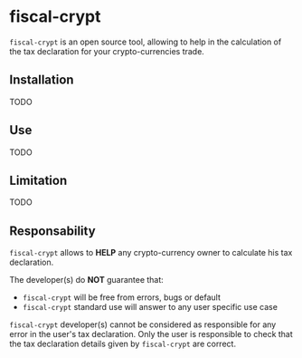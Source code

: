# **fiscal-crypt**

`fiscal-crypt` is an open source tool, allowing to help in the calculation of the tax declaration for your crypto-currencies trade.

## Installation

TODO

## Use

TODO

## Limitation

TODO

## Responsability

`fiscal-crypt` allows to **HELP** any crypto-currency owner to calculate his tax declaration.

The developer(s) do **NOT** guarantee that: 

* `fiscal-crypt` will be free from errors, bugs or default
* `fiscal-crypt` standard use will answer to any user specific use case

`fiscal-crypt` developer(s) cannot be considered as responsible for any error in the user's tax declaration.
Only the user is responsible to check that the tax declaration details given by `fiscal-crypt` are correct.